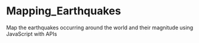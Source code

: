 # Mapping_Earthquakes
Map the earthquakes occurring around the world and their magnitude using JavaScript with APIs
